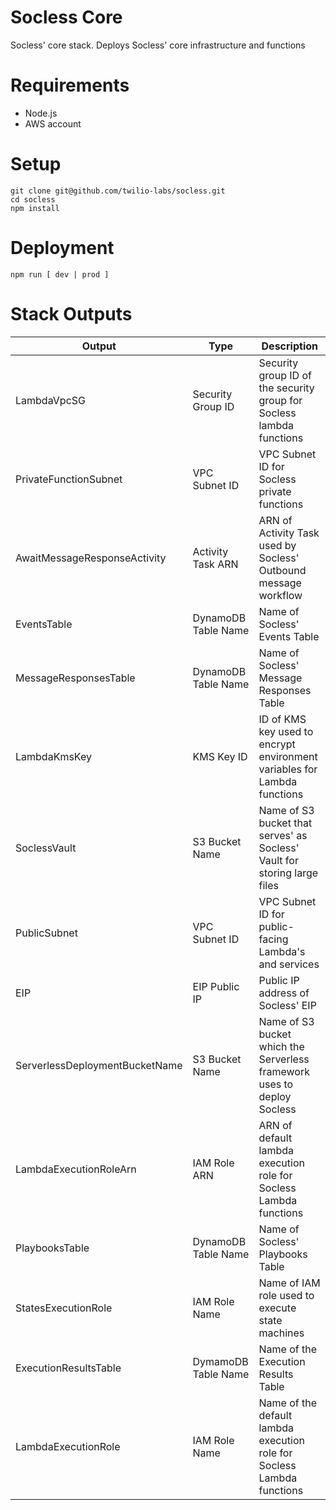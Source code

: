 # Socless Core
Socless' core stack. Deploys Socless' core infrastructure and functions

# Requirements
- Node.js
- AWS account

# Setup

```
git clone git@github.com/twilio-labs/socless.git
cd socless
npm install
```

# Deployment

```
npm run [ dev | prod ]
```

# Stack Outputs

| Output                         | Type                | Description                                                              |
|--------------------------------|---------------------|--------------------------------------------------------------------------|
| LambdaVpcSG                    | Security Group ID   | Security group ID of the security group for Socless lambda functions       |
| PrivateFunctionSubnet          | VPC Subnet ID       | VPC Subnet ID for Socless private functions                                |
| AwaitMessageResponseActivity   | Activity Task ARN   | ARN of Activity Task used by Socless' Outbound message workflow            |
| EventsTable                    | DynamoDB Table Name | Name of Socless' Events Table                                              |
| MessageResponsesTable          | DynamoDB Table Name | Name of Socless' Message Responses Table                                   |
| LambdaKmsKey                   | KMS Key ID          | ID of KMS key used to encrypt environment variables for Lambda functions |
| SoclessVault                     | S3 Bucket Name      | Name of S3 bucket that serves' as Socless' Vault for storing large files   |
| PublicSubnet                   | VPC Subnet ID       | VPC Subnet ID for public-facing Lambda's and services                    |
| EIP                            | EIP Public IP       | Public IP address of Socless' EIP                                          |
| ServerlessDeploymentBucketName | S3 Bucket Name      | Name of S3 bucket which the Serverless framework uses to deploy Socless    |
| LambdaExecutionRoleArn         | IAM Role ARN        | ARN of default lambda execution role for Socless Lambda functions          |
| PlaybooksTable                 | DynamoDB Table Name | Name of Socless' Playbooks Table                                           |
| StatesExecutionRole            | IAM Role Name       | Name of IAM role used to execute state machines                          |
| ExecutionResultsTable          | DymamoDB Table Name | Name of the Execution Results Table                                      |
| LambdaExecutionRole            | IAM Role Name       | Name of the default lambda execution role for Socless Lambda functions     |
